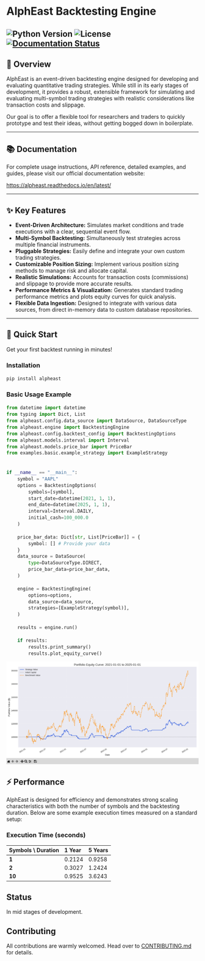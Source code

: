 # AlphEast Backtesting Engine

![Python Version](https://img.shields.io/badge/python-3.8%2B-blue.svg)
![License](https://img.shields.io/badge/license-MIT-green.svg)
[![Documentation Status](https://readthedocs.org/projects/alpheast/badge/?version=latest)](https://alpheast.readthedocs.io/en/latest/?badge=latest)
---

## 🌟 Overview

AlphEast is an event-driven backtesting engine designed for developing and evaluating quantitative trading strategies. While still in its early stages of development, it provides a robust, extensible framework for simulating and evaluating multi-symbol trading strategies with realistic considerations like transaction costs and slippage.

Our goal is to offer a flexible tool for researchers and traders to quickly prototype and test their ideas, without getting bogged down in boilerplate.

---

## 📚 Documentation

For complete usage instructions, API reference, detailed examples, and guides, please visit our official documentation website:

https://alpheast.readthedocs.io/en/latest/

---

## ✨ Key Features

* **Event-Driven Architecture:** Simulates market conditions and trade executions with a clear, sequential event flow.
* **Multi-Symbol Backtesting:** Simultaneously test strategies across multiple financial instruments.
* **Pluggable Strategies:** Easily define and integrate your own custom trading strategies.
* **Customizable Position Sizing:** Implement various position sizing methods to manage risk and allocate capital.
* **Realistic Simulations:** Accounts for transaction costs (commissions) and slippage to provide more accurate results.
* **Performance Metrics & Visualization:** Generates standard trading performance metrics and plots equity curves for quick analysis.
* **Flexible Data Ingestion:** Designed to integrate with various data sources, from direct in-memory data to custom database repositories.

---

## 🚀 Quick Start

Get your first backtest running in minutes!

### Installation

```bash
pip install alpheast
```

### Basic Usage Example

```python
from datetime import datetime
from typing import Dict, List
from alpheast.config.data_source import DataSource, DataSourceType
from alpheast.engine import BacktestingEngine
from alpheast.config.backtest_config import BacktestingOptions
from alpheast.models.interval import Interval
from alpheast.models.price_bar import PriceBar
from examples.basic.example_strategy import ExampleStrategy


if __name__ == "__main__":
    symbol = "AAPL"
    options = BacktestingOptions(
        symbols=[symbol],
        start_date=datetime(2021, 1, 1),
        end_date=datetime(2025, 1, 1),
        interval=Interval.DAILY,
        initial_cash=100_000.0
    )

    price_bar_data: Dict[str, List[PriceBar]] = {
        symbol: [] # Provide your data
    }
    data_source = DataSource(
        type=DataSourceType.DIRECT,
        price_bar_data=price_bar_data,
    )

    engine = BacktestingEngine(
        options=options,
        data_source=data_source,
        strategies=[ExampleStrategy(symbol)],
    )
    
    results = engine.run()

    if results:
        results.print_summary()
        results.plot_equity_curve()
```

![equity-curve](https://raw.githubusercontent.com/TudorOrban/AlphEast/main/screenshots/equity_curve.png)

## ⚡️ Performance
AlphEast is designed for efficiency and demonstrates strong scaling characteristics with both the number of symbols and the backtesting duration. Below are some example execution times measured on a standard setup:

### **Execution Time (seconds)**

| Symbols \ Duration | 1 Year   | 5 Years  |
| :----------------- | :------- | :------- |
| **1** | 0.2124   | 0.9258   |
| **2** | 0.3027   | 1.2424   |
| **10** | 0.9525   | 3.6243   |

## Status
In mid stages of development.

## Contributing
All contributions are warmly welcomed. Head over to [CONTRIBUTING.md](https://github.com/TudorOrban/AlphEast/blob/main/CONTRIBUTING.md) for details.